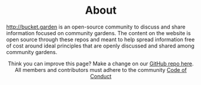 <div class="spacers"> </div>
<div align="center"><h1>About</h1></div>
<div class="spacers"> </div>


http://bucket.garden is an open-source community to discuss and share information focused on community gardens. The content on the website is open source through these repos and meant to help spread information free of cost around ideal principles that are openly discussed and shared among community gardens. 


<p align="center">
Think you can improve this page? Make a change on our <a href="https://github.com/bucket-garden/bucket.garden/blob/main/about.md">GitHub repo here</a>. 
All members and contributors must adhere to the community <a href="https://github.com/bucket-garden/.github/blob/main/docs/CODE_OF_CONDUCT.md">Code of Conduct</a>
</p>
